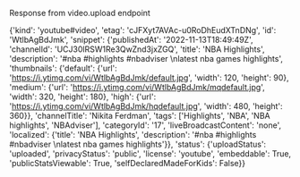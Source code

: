 Response from video.upload endpoint

{'kind': 'youtube#video', 'etag': 'cJFXyt7AVAc-u0RoDhEudXTnDNg', 'id': 'WtlbAgBdJmk', 'snippet': {'publishedAt': '2022-11-13T18:49:49Z', 'channelId': 'UCJ30lRSW1Re3QwZnd3jxZGQ', 'title': 'NBA Highlights', 'description': '#nba #highlights #nbadviser \nlatest nba games highlights', 'thumbnails': {'default': {'url': 'https://i.ytimg.com/vi/WtlbAgBdJmk/default.jpg', 'width': 120, 'height': 90}, 'medium': {'url': 'https://i.ytimg.com/vi/WtlbAgBdJmk/mqdefault.jpg', 'width': 320, 'height': 180}, 'high': {'url': 'https://i.ytimg.com/vi/WtlbAgBdJmk/hqdefault.jpg', 'width': 480, 'height': 360}}, 'channelTitle': 'Nikita Ferdman', 'tags': ['Highlights', 'NBA', 'NBA highlights', 'NBAdviser'], 'categoryId': '17', 'liveBroadcastContent': 'none', 'localized': {'title': 'NBA Highlights', 'description': '#nba #highlights #nbadviser \nlatest nba games highlights'}}, 'status': {'uploadStatus': 'uploaded', 'privacyStatus': 'public', 'license': 'youtube', 'embeddable': True, 'publicStatsViewable': True, 'selfDeclaredMadeForKids': False}}
